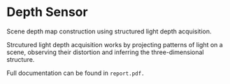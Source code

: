 # Depth Sensor

Scene depth map construction using structured light depth acquisition.

Strcutured light depth acquisition works by projecting patterns of light on a scene, observing their distortion and inferring the three-dimensional structure.

Full documentation can be found in `report.pdf.`
